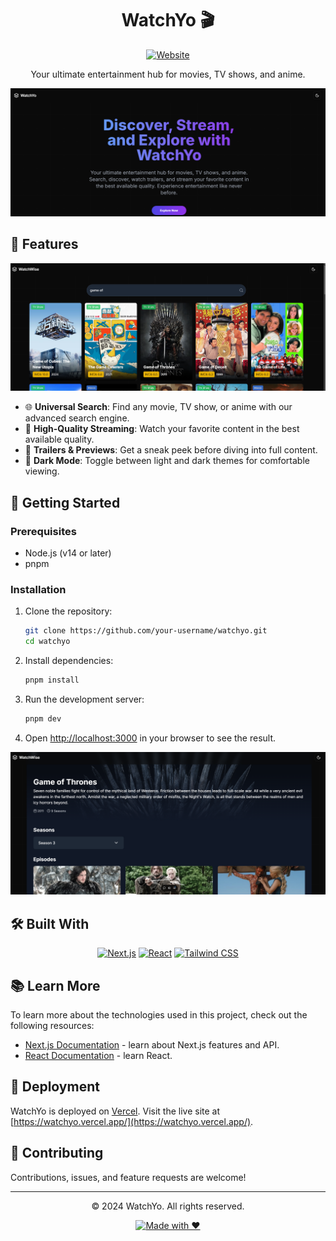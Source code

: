 <div align="center">

# WatchYo 🎬

[![Website](https://img.shields.io/badge/Visit-WatchYo-blue)](https://watchyo.vercel.app/)


Your ultimate entertainment hub for movies, TV shows, and anime.

![WatchYo Banner](/readmepic/home.png)

</div>

## 🌟 Features

<div align="center">

![Features](/readmepic/search.png)

</div>

- 🌐 **Universal Search**: Find any movie, TV show, or anime with our advanced search engine.
- 🎥 **High-Quality Streaming**: Watch your favorite content in the best available quality.
- 🍿 **Trailers & Previews**: Get a sneak peek before diving into full content.
- 🌙 **Dark Mode**: Toggle between light and dark themes for comfortable viewing.

## 🚀 Getting Started

### Prerequisites

- Node.js (v14 or later)
- pnpm

### Installation

1. Clone the repository:
   ```bash
   git clone https://github.com/your-username/watchyo.git
   cd watchyo
   ```

2. Install dependencies:
   ```bash
   pnpm install
   ```

3. Run the development server:
   ```bash
   pnpm dev
   ```

4. Open [http://localhost:3000](http://localhost:3000) in your browser to see the result.

<div align="center">

![App Screenshot](/readmepic/watch.png)

</div>

## 🛠️ Built With

<div align="center">

[![Next.js](https://img.shields.io/badge/Next.js-000000?style=for-the-badge&logo=next.js&logoColor=white)](https://nextjs.org/)
[![React](https://img.shields.io/badge/React-20232A?style=for-the-badge&logo=react&logoColor=61DAFB)](https://reactjs.org/)
[![Tailwind CSS](https://img.shields.io/badge/Tailwind_CSS-38B2AC?style=for-the-badge&logo=tailwind-css&logoColor=white)](https://tailwindcss.com/)

</div>

## 📚 Learn More

To learn more about the technologies used in this project, check out the following resources:

- [Next.js Documentation](https://nextjs.org/docs) - learn about Next.js features and API.
- [React Documentation](https://reactjs.org/docs/getting-started.html) - learn React.

## 🚀 Deployment

WatchYo is deployed on [Vercel](https://vercel.com/). Visit the live site at [https://watchyo.vercel.app/](https://watchyo.vercel.app/).


## 🤝 Contributing

Contributions, issues, and feature requests are welcome! 



---

<div align="center">

© 2024 WatchYo. All rights reserved.

[![Made with ❤️ ](https://img.shields.io/badge/Made%20with-❤️-red.svg)](https://watchyo.vercel.app/) 

</div>
